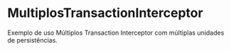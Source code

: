 # MultiplosTransactionInterceptor
Exemplo de uso Múltiplos Transaction Interceptor com múltiplas unidades de persistências.
